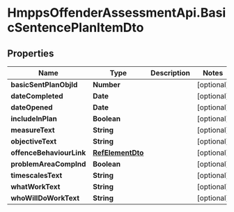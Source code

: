 # HmppsOffenderAssessmentApi.BasicSentencePlanItemDto

## Properties
Name | Type | Description | Notes
------------ | ------------- | ------------- | -------------
**basicSentPlanObjId** | **Number** |  | [optional] 
**dateCompleted** | **Date** |  | [optional] 
**dateOpened** | **Date** |  | [optional] 
**includeInPlan** | **Boolean** |  | [optional] 
**measureText** | **String** |  | [optional] 
**objectiveText** | **String** |  | [optional] 
**offenceBehaviourLink** | [**RefElementDto**](RefElementDto.md) |  | [optional] 
**problemAreaCompInd** | **Boolean** |  | [optional] 
**timescalesText** | **String** |  | [optional] 
**whatWorkText** | **String** |  | [optional] 
**whoWillDoWorkText** | **String** |  | [optional] 


